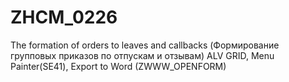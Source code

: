 # ZHCM_0226
The formation of orders to leaves and callbacks (Формирование групповых приказов по отпускам и отзывам)
ALV GRID, Menu Painter(SE41), Export to Word (ZWWW_OPENFORM) 
